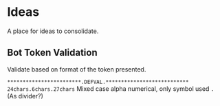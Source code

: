 # Ideas

A place for ideas to consolidate.

## Bot Token Validation

Validate based on format of the token presented.

`************************.DEFVAL.***************************`
`24chars.6chars.27chars`
Mixed case alpha numerical, only symbol used `.` (As divider?)
